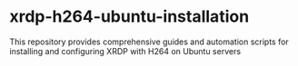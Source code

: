 # xrdp-h264-ubuntu-installation
This repository provides comprehensive guides and automation scripts for installing and configuring XRDP with H264 on Ubuntu servers
